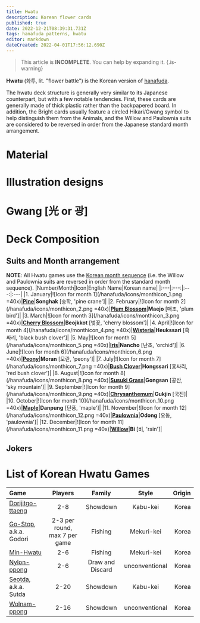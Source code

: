 ```yaml
---
title: Hwatu
description: Korean flower cards
published: true
date: 2022-12-21T08:39:31.731Z
tags: hanafuda patterns, hwatu
editor: markdown
dateCreated: 2022-04-01T17:56:12.690Z
---
```


> This article is **INCOMPLETE**. You can help by expanding it.
{.is-warning}

**Hwatu** (화투, lit. "flower battle") is the Korean version of [hanafuda](/en/hanafuda). 

The hwatu deck structure is generally very similar to its Japanese counterpart, but with a few notable tendencies. First, these cards are generally made of thick plastic rather than the backpapered board. In addition, the Bright cards usually feature a circled Hikari/Gwang symbol to help distinguish them from the Animals, and the Willow and Paulownia suits are considered to be reversed in order from the Japanese standard month arrangement.

# Material


# Illustration designs

# Gwang [光 or 광]

# Deck Composition

## Suits and Month arrangement
**NOTE**: All Hwatu games use the [Korean month sequence](/en/hanafuda/suits#arrangement-of-suits) (i.e. the Willow and Paulownia suits are reversed in order from the standard month sequence).
|Number/Month|Icon|English Name|Korean name|
|:---|:---:|:---:|:---|
|1. January|![Icon for month 1](/hanafuda/icons/monthicon_1.png =40x)|[**Pine**](/en/hanafuda/suits/pine)|**Songhak** [송학, 'pine crane']|
|2. February|![Icon for month 2](/hanafuda/icons/monthicon_2.png =40x)|[**Plum Blossom**](/en/hanafuda/suits/plum-blossom)|**Maejo** [매조, 'plum bird']|
|3. March|![Icon for month 3](/hanafuda/icons/monthicon_3.png =40x)|[**Cherry Blossom**](/en/hanafuda/suits/cherry-blossom)|**Beojkkot** [벚꽃, 'cherry blossom']|
|4. April|![Icon for month 4](/hanafuda/icons/monthicon_4.png =40x)|[**Wisteria**](/en/hanafuda/suits/wisteria)|**Heukssari** [흑싸리, 'black bush clover']|
|5. May|![Icon for month 5](/hanafuda/icons/monthicon_5.png =40x)|[**Iris**](/en/hanafuda/suits/iris)|**Nancho** [난초, 'orchid']|
|6. June|![Icon for month 6](/hanafuda/icons/monthicon_6.png =40x)|[**Peony**](/en/hanafuda/suits/peony)|**Moran** [모란, 'peony']|
|7. July|![Icon for month 7](/hanafuda/icons/monthicon_7.png =40x)|[**Bush Clover**](/en/hanafuda/suits/bush-clover)|**Hongssari** [홍싸리, 'red bush clover']|
|8. August|![Icon for month 8](/hanafuda/icons/monthicon_8.png =40x)|[**Susuki Grass**](/en/hanafuda/suits/susuki-grass)|**Gongsan** [공산, 'sky mountain']|
|9. September|![Icon for month 9](/hanafuda/icons/monthicon_9.png =40x)|[**Chrysanthemum**](/en/hanafuda/suits/chrysanthemum)|**Gukjin** [국진]|
|10. October|![Icon for month 10](/hanafuda/icons/monthicon_10.png =40x)|[**Maple**](/en/hanafuda/suits/maple)|**Danpung** [단풍, 'maple']|
|11. November|![Icon for month 12](/hanafuda/icons/monthicon_12.png =40x)|[**Paulownia**](/en/hanafuda/suits/paulownia)|**Odong** [오동, 'paulownia']|
|12. December|![Icon for month 11](/hanafuda/icons/monthicon_11.png =40x)|[**Willow**](/en/hanafuda/suits/willow)|**Bi** [비, 'rain']|

## Jokers

# List of Korean Hwatu Games
|Game|Players|Family|Style|Origin|
|:---|:---:|:---:|:---:|---:|
|[Dorijitgo-ttaeng](/en/hanafuda/games/seotda#dorijitgo-ttaeng)|2-8|Showdown|Kabu-kei|Korea|
|[Go-Stop](/en/hanafuda/games/go-stop), a.k.a. Godori|2-3 per round, max 7 per game|Fishing|Mekuri-kei|Korea|
|[Min-Hwatu](/en/hanafuda/games/minhwatu)|2-6|Fishing|Mekuri-kei|Korea|
|[Nylon-ppong](/en/hanafuda/games/nylon-ppong)|2-6|Draw and Discard|unconventional|Korea|
|[Seotda](/en/hanafuda/games/seotda), a.k.a. Sutda|2-20|Showdown|Kabu-kei|Korea|
|[Wolnam-ppong](/en/hanafuda/games/wolnamppong)|2-16|Showdown|unconventional|Korea|